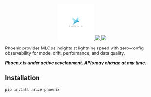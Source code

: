 <p align="center">
    <a target="_blank" href="https://arize.com" style="background:none">
    <img alt="phoenix logo" src="/assets/phoenix-logo-light.svg" width="auto" height="120">
  </a>
    <a href="https://pypi.org/project/arize-phoenix/">
        <img src="https://img.shields.io/pypi/v/arize-phoenix">
    </a>
    <a href="https://pypi.org/project/arize-phoenix/">
        <img src="https://img.shields.io/pypi/pyversions/arize-phoenix">
    </a>
</p>

Phoenix provides MLOps insights at lightning speed with zero-config observability for model drift, performance, and data quality.

**_Phoenix is under active development. APIs may change at any time._**

## Installation

```shell
pip install arize-phoenix
```
